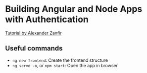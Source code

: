 # Building Angular and Node Apps with Authentication

[Tutorial by Alexander Zanfir](https://www.linkedin.com/learning/building-angular-and-node-apps-with-authentication/)

## Useful commands

- `ng new frontend`: Create the frontend structure
- `ng serve -o`, or `npm start`: Open the app in browser